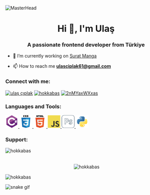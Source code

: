 ![MasterHead](https://images.steamusercontent.com/ugc/2047490891211504120/96921C9DBFE15924AB63D2670EA0853FDB42B718/?imw=5000&imh=5000&ima=fit&impolicy=Letterbox&imcolor=%23000000&letterbox=false)
<h1 align="center">Hi 👋, I'm Ulaş</h1>
<h3 align="center">A passionate frontend developer from Türkiye</h3>

- 🔭 I’m currently working on [Surat Manga](suratmanga.com)

- 📫 How to reach me **ulasciplak61@gmail.com**

<h3 align="left">Connect with me:</h3>
<p align="left">
<a href="https://linkedin.com/in/ulaş çıplak" target="blank"><img align="center" src="https://raw.githubusercontent.com/rahuldkjain/github-profile-readme-generator/master/src/images/icons/Social/linked-in-alt.svg" alt="ulaş çıplak" height="30" width="40" /></a>
<a href="https://www.youtube.com/c/hokkabas" target="blank"><img align="center" src="https://raw.githubusercontent.com/rahuldkjain/github-profile-readme-generator/master/src/images/icons/Social/youtube.svg" alt="hokkabas" height="30" width="40" /></a>
<a href="https://discord.gg/2nMYaxWXxas" target="blank"><img align="center" src="https://raw.githubusercontent.com/rahuldkjain/github-profile-readme-generator/master/src/images/icons/Social/discord.svg" alt="2nMYaxWXxas" height="30" width="40" /></a>
</p>

<h3 align="left">Languages and Tools:</h3>
<p align="left"> <a href="https://www.w3schools.com/cs/" target="_blank" rel="noreferrer"> <img src="https://raw.githubusercontent.com/devicons/devicon/master/icons/csharp/csharp-original.svg" alt="csharp" width="40" height="40"/> </a> <a href="https://www.w3schools.com/css/" target="_blank" rel="noreferrer"> <img src="https://raw.githubusercontent.com/devicons/devicon/master/icons/css3/css3-original-wordmark.svg" alt="css3" width="40" height="40"/> </a> <a href="https://www.w3.org/html/" target="_blank" rel="noreferrer"> <img src="https://raw.githubusercontent.com/devicons/devicon/master/icons/html5/html5-original-wordmark.svg" alt="html5" width="40" height="40"/> </a> <a href="https://developer.mozilla.org/en-US/docs/Web/JavaScript" target="_blank" rel="noreferrer"> <img src="https://raw.githubusercontent.com/devicons/devicon/master/icons/javascript/javascript-original.svg" alt="javascript" width="40" height="40"/> </a> <a href="https://www.photoshop.com/en" target="_blank" rel="noreferrer"> <img src="https://raw.githubusercontent.com/devicons/devicon/master/icons/photoshop/photoshop-line.svg" alt="photoshop" width="40" height="40"/> </a> <a href="https://www.python.org" target="_blank" rel="noreferrer"> <img src="https://raw.githubusercontent.com/devicons/devicon/master/icons/python/python-original.svg" alt="python" width="40" height="40"/> </a> </p>

<h3 align="left">Support:</h3>
<p><a href="https://www.buymeacoffee.com/hokkabas"> <img align="left" src="https://cdn.buymeacoffee.com/buttons/v2/default-yellow.png" height="50" width="210" alt="hokkabas" /></a></p><br><br>

<p>&nbsp;<img align="center" src="https://github-readme-stats.vercel.app/api?username=hokkabas&show_icons=true&locale=en" alt="hokkabas" /></p>

<p><img align="center" src="https://github-readme-streak-stats.herokuapp.com/?user=hokkabas&" alt="hokkabas" /></p>


![snake gif](https://github.com/Hokkabas/Hokkabas/blob/output/github-contribution-grid-snake.gif)
